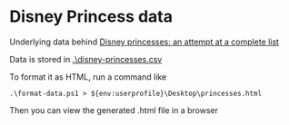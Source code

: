 # Disney Princess data

Underlying data behind [Disney princesses: an attempt at a complete list](https://matthewvaneerde.wordpress.com/2011/08/28/disney-princesses-an-attempt-at-a-complete-list/)

Data is stored in [.\disney-princesses.csv](.\disney-princesses.csv)

To format it as HTML, run a command like

```
.\format-data.ps1 > ${env:userprofile}\Desktop\princesses.html
```

Then you can view the generated .html file in a browser